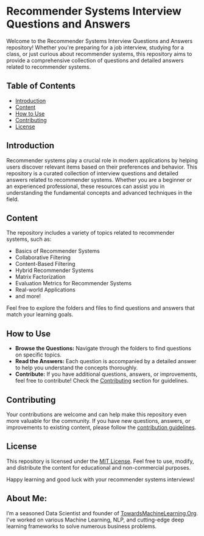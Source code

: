 # Recommender Systems Interview Questions and Answers

Welcome to the Recommender Systems Interview Questions and Answers repository! Whether you're preparing for a job interview, studying for a class, or just curious about recommender systems, this repository aims to provide a comprehensive collection of questions and detailed answers related to recommender systems.

## Table of Contents

- [Introduction](#introduction)
- [Content](#content)
- [How to Use](#how-to-use)
- [Contributing](#contributing)
- [License](#license)

## Introduction

Recommender systems play a crucial role in modern applications by helping users discover relevant items based on their preferences and behavior. This repository is a curated collection of interview questions and detailed answers related to recommender systems. Whether you are a beginner or an experienced professional, these resources can assist you in understanding the fundamental concepts and advanced techniques in the field.

## Content

The repository includes a variety of topics related to recommender systems, such as:

- Basics of Recommender Systems
- Collaborative Filtering
- Content-Based Filtering
- Hybrid Recommender Systems
- Matrix Factorization
- Evaluation Metrics for Recommender Systems
- Real-world Applications
- and more!

Feel free to explore the folders and files to find questions and answers that match your learning goals.

## How to Use

- **Browse the Questions:** Navigate through the folders to find questions on specific topics.
- **Read the Answers:** Each question is accompanied by a detailed answer to help you understand the concepts thoroughly.
- **Contribute:** If you have additional questions, answers, or improvements, feel free to contribute! Check the [Contributing](#contributing) section for guidelines.

## Contributing

Your contributions are welcome and can help make this repository even more valuable for the community. If you have new questions, answers, or improvements to existing content, please follow the [contribution guidelines](CONTRIBUTING.md).

## License

This repository is licensed under the [MIT License](LICENSE). Feel free to use, modify, and distribute the content for educational and non-commercial purposes.

Happy learning and good luck with your recommender systems interviews!


## **About Me**:
I’m a seasoned Data Scientist and founder of [TowardsMachineLearning.Org](https://towardsmachinelearning.org/). I've worked on various Machine Learning, NLP, and cutting-edge deep learning frameworks to solve numerous business problems.
